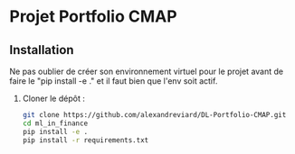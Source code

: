 # Projet Portfolio CMAP

## Installation

Ne pas oublier de créer son environnement virtuel pour le projet avant de faire le "pip install -e ." et il faut bien que l'env soit actif.

1. Cloner le dépôt :
   ```bash
   git clone https://github.com/alexandreviard/DL-Portfolio-CMAP.git
   cd ml_in_finance
   pip install -e .
   pip install -r requirements.txt



